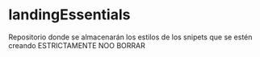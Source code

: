 # landingEssentials
Repositorio donde se almacenarán los estilos de los snipets que se estén creando
ESTRICTAMENTE NOO BORRAR
